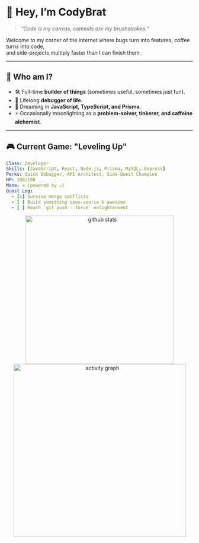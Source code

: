 # 👾 Hey, I’m CodyBrat  

> _“Code is my canvas, commits are my brushstrokes.”_

Welcome to my corner of the internet where bugs turn into features, coffee turns into code,  
and side-projects multiply faster than I can finish them.

---

## 🧩 Who am I?
- 🛠 Full-time **builder of things** (sometimes useful, sometimes just fun).  
- 🧠 Lifelong **debugger of life**.  
- 🌌 Dreaming in **JavaScript, TypeScript, and Prisma**.  
- ⚡ Occasionally moonlighting as a **problem-solver, tinkerer, and caffeine alchemist**.  

---

## 🎮 Current Game: "Leveling Up"
```yaml
Class: Developer
Skills: [JavaScript, React, Node.js, Prisma, MySQL, Express]
Perks: Quick Debugger, API Architect, Side-Quest Champion
HP: 100/100
Mana: ∞ (powered by ☕)
Quest Log:
  - [x] Survive merge conflicts
  - [ ] Build something open-source & awesome
  - [ ] Reach `git push --force` enlightenment
```
<div align="center">

<!-- <img width="400" src="https://github-readme-stats.vercel.app/api?username=Rkx-01&show_icons=true&count_private=true&theme=calm_pink&border_radius=10" alt="github stats" /> -->
<img width="400" src="https://nirzak-streak-stats.vercel.app/?user=CodyBrat&theme=calm_pink&hide_border=false" alt="github stats" />

<img width="465" src="https://github-readme-activity-graph.vercel.app/graph?username=CodyBrat&theme=redical&bg_color=20232a&hide_border=true&border_radius=15&area=true&custom_title=💻%20Contribution%20Activity%20Graph" alt="activity graph"/>

</div>
